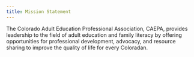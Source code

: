 ```yaml
---
title: Mission Statement
---
```

The Colorado Adult Education Professional Association, CAEPA, provides leadership to the field of adult education and family literacy by offering opportunities for professional development, advocacy, and resource sharing to improve the quality of life for every Coloradan.
